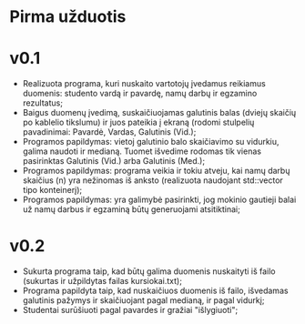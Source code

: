 # Pirma užduotis
# v0.1
* Realizuota programa, kuri nuskaito vartotojų įvedamus reikiamus duomenis: studento vardą ir pavardę, namų darbų ir egzamino rezultatus;
* Baigus duomenų įvedimą, suskaičiuojamas galutinis balas (dviejų skaičių po kablelio tikslumu) ir juos pateikia į ekraną (rodomi stulpelių pavadinimai: Pavardė, Vardas, Galutinis (Vid.);
* Programos papildymas: vietoj galutinio balo skaičiavimo su vidurkiu, galima naudoti ir medianą. Tuomet išvedime rodomas tik vienas pasirinktas Galutinis (Vid.) arba Galutinis (Med.);
* Programos papildymas: programa veikia ir tokiu atveju, kai namų darbų skaičius (n) yra nežinomas iš anksto (realizuota naudojant std::vector tipo konteinerį);
* Programos papildymas: yra galimybė pasirinkti, jog mokinio gautieji balai už namų darbus ir egzaminą būtų generuojami atsitiktinai;

# v0.2
* Sukurta programa taip, kad būtų galima duomenis nuskaityti iš failo (sukurtas ir užpildytas failas kursiokai.txt);
* Programa papildyta taip, kad nuskaičiuos duomenis iš failo, išvedamas galutinis pažymys ir skaičiuojant pagal medianą, ir pagal vidurkį;
* Studentai surūšiuoti pagal pavardes ir gražiai "išlygiuoti";
